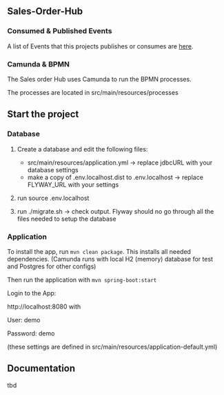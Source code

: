 ## Sales-Order-Hub

### Consumed & Published Events 

A list of Events that this projects publishes or consumes are [here](https://kfzteile24.atlassian.net/wiki/x/NgB9Y).

### Camunda & BPMN

The Sales order Hub uses Camunda to run the BPMN processes.

The processes are located in src/main/resources/processes

## Start the project

### Database

1. Create a database and edit the following files:
    * src/main/resources/application.yml -> replace jdbcURL with your database settings
    * make a copy of .env.localhost.dist to .env.localhost -> replace FLYWAY_URL with your settings
    
2. run source .env.localhost
3. run ./migrate.sh -> check output. Flyway should no go through all the files needed to setup the database

### Application

To install the app, run ```mvn clean package```. This installs all needed dependencies. (Camunda runs with local H2 (memory) database for test and Postgres for other configs)

Then run the application with ```mvn spring-boot:start``` 

Login to the App:

http://localhost:8080 with
 
User: demo

Password: demo

(these settings are defined in src/main/resources/application-default.yml)

## Documentation
tbd

